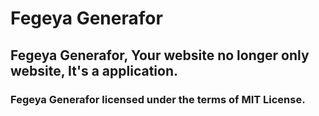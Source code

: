 # Fegeya Generafor
## Fegeya Generafor, Your website no longer only website, It's a application.

### Fegeya Generafor licensed under the terms of MIT License.
